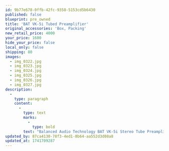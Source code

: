 ```yaml
---
id: 9b77e678-0ffb-42fc-9358-5153cd5b6430
published: false
blueprint: pre_owned
title: 'BAT VK-5i Tubed Preamplifier'
original_accessories: 'Box, Packing'
new_retail_price: 4000
your_price: 1600
hide_your_price: false
local_only: false
shipping: 80
images:
  - img_0322.jpg
  - img_0323.jpg
  - img_0324.jpg
  - img_0325.jpg
  - img_0326.jpg
  - img_0327.jpg
description:
  -
    type: paragraph
    content:
      -
        type: text
        marks:
          -
            type: bold
        text: "Balanced Audio Technology BAT VK-5i Stereo Tube Preamplifier in very good physical and functional condition with original box and packing. Great sounding preamp - balanced in's/out's only - no single ended.\_"
updated_by: 87ca4130-78f3-4ed1-8b64-aa552d3d08a8
updated_at: 1741709287
---
```

